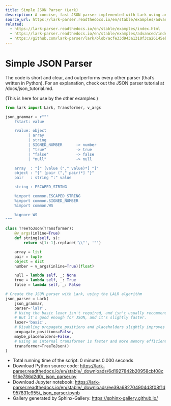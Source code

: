 ```yaml
---
title: Simple JSON Parser (Lark)
description: A concise, fast JSON parser implemented with Lark using an internal Transformer and the LALR parser.
source_url: https://lark-parser.readthedocs.io/en/stable/examples/advanced/_json_parser.html
related:
  - https://lark-parser.readthedocs.io/en/stable/examples/index.html
  - https://lark-parser.readthedocs.io/en/stable/examples/advanced/index.html
  - https://github.com/lark-parser/lark/blob/acfe33d943a1310f3ca26145eb2896bc5c4955c9/docs/examples/advanced/_json_parser.rst
---
```


# Simple JSON Parser

The code is short and clear, and outperforms every other parser (that’s written in Python). For an explanation, check out the JSON parser tutorial at /docs/json_tutorial.md.

(This is here for use by the other examples.)

```python
from lark import Lark, Transformer, v_args

json_grammar = r"""
    ?start: value

    ?value: object
          | array
          | string
          | SIGNED_NUMBER      -> number
          | "true"             -> true
          | "false"            -> false
          | "null"             -> null

    array  : "[" [value ("," value)*] "]"
    object : "{" [pair ("," pair)*] "}"
    pair   : string ":" value

    string : ESCAPED_STRING

    %import common.ESCAPED_STRING
    %import common.SIGNED_NUMBER
    %import common.WS

    %ignore WS
"""

class TreeToJson(Transformer):
    @v_args(inline=True)
    def string(self, s):
        return s[1:-1].replace('\\"', '"')

    array = list
    pair = tuple
    object = dict
    number = v_args(inline=True)(float)

    null = lambda self, _: None
    true = lambda self, _: True
    false = lambda self, _: False

# Create the JSON parser with Lark, using the LALR algorithm
json_parser = Lark(
    json_grammar,
    parser='lalr',
    # Using the basic lexer isn't required, and isn't usually recommended.
    # But it's good enough for JSON, and it's slightly faster.
    lexer='basic',
    # Disabling propagate_positions and placeholders slightly improves speed
    propagate_positions=False,
    maybe_placeholders=False,
    # Using an internal transformer is faster and more memory efficient
    transformer=TreeToJson()
)
```

- Total running time of the script: 0 minutes 0.000 seconds
- Download Python source code: https://lark-parser.readthedocs.io/en/stable/_downloads/6d1927842b20958cbf08c916e786d2d0/_json_parser.py
- Download Jupyter notebook: https://lark-parser.readthedocs.io/en/stable/_downloads/ee39a682704904d3f08f1d957831c955/_json_parser.ipynb
- Gallery generated by Sphinx-Gallery: https://sphinx-gallery.github.io/
